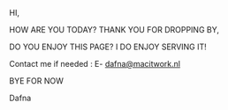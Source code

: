 HI,

HOW ARE YOU TODAY?
THANK YOU FOR DROPPING BY,

DO YOU ENJOY THIS PAGE?
I DO ENJOY SERVING IT!

Contact me if needed :
E- dafna@macitwork.nl




BYE FOR NOW

Dafna 
